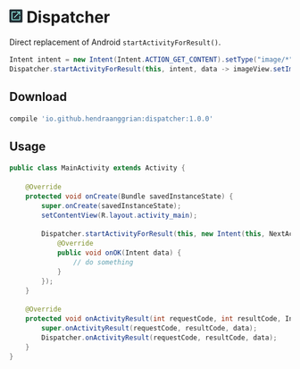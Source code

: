 ![logo](/art/logo.png) Dispatcher
=================================

Direct replacement of Android `startActivityForResult()`.

```java
Intent intent = new Intent(Intent.ACTION_GET_CONTENT).setType("image/*");
Dispatcher.startActivityForResult(this, intent, data -> imageView.setImageURI(data.getData())));
```

Download
--------

```gradle
compile 'io.github.hendraanggrian:dispatcher:1.0.0'
```

Usage
-----

```java
public class MainActivity extends Activity {

    @Override
    protected void onCreate(Bundle savedInstanceState) {
        super.onCreate(savedInstanceState);
        setContentView(R.layout.activity_main);

        Dispatcher.startActivityForResult(this, new Intent(this, NextActivity.class), new Dispatcher.OnOK(){
            @Override
            public void onOK(Intent data) {
                // do something
            }
        });
    }

    @Override
    protected void onActivityResult(int requestCode, int resultCode, Intent data) {
        super.onActivityResult(requestCode, resultCode, data);
        Dispatcher.onActivityResult(requestCode, resultCode, data);
    }
}
```
